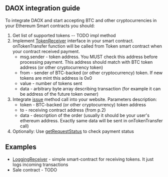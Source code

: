 ## DAOX integration guide

To integrate DAOX and start accepting BTC and other cryptocurrencies in your Ethereum Smart contracts you should:

1. Get list of supported tokens -- TODO impl method
2. Implement [TokenReceiver](contracts/TokenReceiver.sol) interface in your smart contract.
onTokenTransfer function will be called from Token smart contract when your contract received payment.
    * msg.sender - token address. You MUST check this address before processing payment. This address should match with BTC token address (or other cryptocurrency token)
    * from - sender of BTC-backed (or other cryptocurrency) token. If new tokens are mint this address is 0x0
    * value - number of tokens sent
    * data - arbitrary byte array describing transaction (for example it can be address of the future token owner)
3. Integrate [issue](https://api.daox.io/docs/#/default/issue) method call into your website. Parameters description:
    * token - BTC-backed (or other cryptocurrency) token address
    * to - receiving contract address (from p.2)
    * data - description of the order (usually it should be your user's ethereum address. Exactly same data will be sent in onTokenTransfer call)
4. Optionally: Use [getRequestStatus](https://api.daox.io/docs/#/default/getRequestStatus) to check payment status

## Examples

- [LoggingReceiver](contracts/LoggingReceiver.sol) - simple smart-contract for receiving tokens. It just logs incoming transactions
- Sale contract - TODO